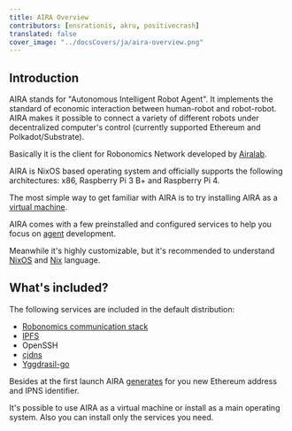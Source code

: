 ```yaml
---
title: AIRA Overview
contributors: [ensrationis, akru, positivecrash]
translated: false
cover_image: "../docsCovers/ja/aira-overview.png"
---
```


## Introduction

AIRA stands for "Autonomous Intelligent Robot Agent". It implements the standard of economic interaction between human-robot and robot-robot. AIRA makes it possible to connect a variety of different robots under decentralized computer's control (currently supported Ethereum and Polkadot/Substrate).

Basically it is the client for Robonomics Network developed by [Airalab](https://aira.life).

AIRA is NixOS based operating system and officially supports the following architectures: x86, Raspberry Pi 3 B+ and Raspberry Pi 4.

The most simple way to get familiar with AIRA is to try installing AIRA as a [virtual machine](/docs/aira-installation-on-vb/).

AIRA comes with a few preinstalled and configured services to help you focus on [agent](/docs/glossary#agent) development.

Meanwhile it's highly customizable, but it's recommended to understand [NixOS](http://nixos.org/) and [Nix](https://nixos.org/nix/) language.

## What's included? 

The following services are included in the default distribution:

* [Robonomics communication stack](https://github.com/airalab/robonomics_comm)
* [IPFS](https://ipfs.io/)
* OpenSSH
* [cjdns](https://github.com/cjdelisle/cjdns)
* [Yggdrasil-go](https://yggdrasil-network.github.io/)

Besides at the first launch AIRA [generates](/docs/aira-installation-on-vb#launch-the-machine) for you new Ethereum address and IPNS identifier.

It's possible to use AIRA as a virtual machine or install as a main operating system. Also you can install only the services you need.
